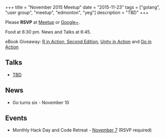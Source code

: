 +++
title = "November 2015 Meetup"
date = "2015-11-23"
tags = ["golang", "user group", "meetup", "edmonton", "yeg"]
description = "TBD"
+++

Please **RSVP** at [Meetup](http://www.meetup.com/startupedmonton/events/qfwsfhytpbfc/) or [Google+](https://plus.google.com/events/cdd6pk6dbgphjfc2l7siladbp4s?authkey=CKGC5cHphZm0wgE).

Food at 6:30 pm. News and Talks at 6:45.

eBook Giveaway: [R in Action, Second Edition](https://www.manning.com/books/r-in-action-second-edition), [Unity in Action](https://www.manning.com/books/unity-in-action) and [Go in Action](https://www.manning.com/books/go-in-action)

## Talks

* [TBD](https://github.com/edmontongo/presentations/issues/31)

## News

* Go turns six - November 10

## Events

* Monthly Hack Day and Code Retreat - [November 7](http://www.startupedmonton.com/new-events/2015/11/7/monthly-hack-day) (RSVP required)
